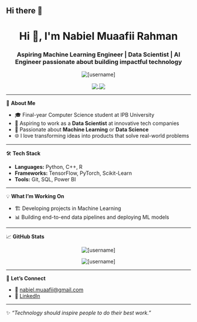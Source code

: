 ## Hi there 👋
<!-- Profil README GitHub -->
<h1 align="center">Hi 👋, I'm Nabiel Muaafii Rahman</h1>
<h3 align="center">Aspiring Machine Learning Engineer | Data Scientist | AI Engineer passionate about building impactful technology</h3>

<p align="center">
  <img src="https://komarev.com/ghpvc/?username=[username]&label=Profile%20views&color=0e75b6&style=flat" alt="[username]" />
</p>

<p align="center">
  <a href="https://www.linkedin.com/in/nabiel-muaafii-34b722247/" target="blank">
    <img align="center" src="https://img.shields.io/badge/-LinkedIn-0A66C2?style=for-the-badge&logo=linkedin&logoColor=white" />
  </a>
  <a href="mailto:nabiel.muaafii@gmail.com" target="blank">
    <img align="center" src="https://img.shields.io/badge/-Email-D14836?style=for-the-badge&logo=gmail&logoColor=white" />
  </a>
</p>

---

🌱 **About Me**

- 🎓 Final-year Computer Science student at IPB University
- 💼 Aspiring to work as a **Data Scientist** at innovative tech companies
- 🧠 Passionate about **Machine Learning** or **Data Science**
- 🌐 I love transforming ideas into products that solve real-world problems

---

🛠 **Tech Stack**

- **Languages:** Python, C++, R
- **Frameworks:** TensorFlow, PyTorch, Scikit-Learn
- **Tools:** Git, SQL, Power BI

---

💡 **What I’m Working On**

- 🏗 Developing projects in Machine Learning
- 📊 Building end-to-end data pipelines and deploying ML models

---

📈 **GitHub Stats**

<p align="center">
  <img src="https://github-readme-stats.vercel.app/api?username=[username]&show_icons=true&theme=radical" alt="[username]" />
</p>
<p align="center">
  <img src="https://github-readme-streak-stats.herokuapp.com/?user=[username]&theme=radical" alt="[username]" />
</p>

---

🤝 **Let’s Connect**

- 💌 nabiel.muaafii@gmail.com
- 🔗 [LinkedIn](https://www.linkedin.com/in/nabiel-muaafii-34b722247/)

---

✨ *“Technology should inspire people to do their best work.”*
<!--
**NabielMuaafiiR/NabielMuaafiiR** is a ✨ _special_ ✨ repository because its `README.md` (this file) appears on your GitHub profile.

Here are some ideas to get you started:

- 🔭 I’m currently working on ...
- 🌱 I’m currently learning ...
- 👯 I’m looking to collaborate on ...
- 🤔 I’m looking for help with ...
- 💬 Ask me about ...
- 📫 How to reach me: ...
- 😄 Pronouns: ...
- ⚡ Fun fact: ...
-->
